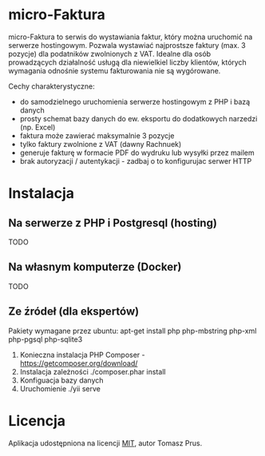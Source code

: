 # micro-Faktura

micro-Faktura to serwis do wystawiania faktur, który można uruchomić na serwerze hostingowym.
Pozwala wystawiać najprostsze faktury (max. 3 pozycje) dla podatników zwolnionych z VAT.
Idealne dla osób prowadzących działalność usługą dla niewielkiel liczby klientów,
których wymagania odnośnie systemu fakturowania nie są wygórowane.

Cechy charakterystyczne:

* do samodzielnego uruchomienia serwerze hostingowym z PHP i bazą danych
* prosty schemat bazy danych do ew. eksportu do dodatkowych narzedzi (np. Excel)
* faktura może zawierać maksymalnie 3 pozycje
* tylko faktury zwolnione z VAT (dawny Rachnuek)
* generuje fakturę w formacie PDF do wydruku lub wysyłki przez mailem
* brak autoryzacji / autentykacji - zadbaj o to konfigurujac serwer HTTP

# Instalacja

## Na serwerze z PHP i Postgresql (hosting)

TODO

## Na własnym komputerze (Docker)

TODO

## Ze źródeł (dla ekspertów)

Pakiety wymagane przez ubuntu: apt-get install php php-mbstring php-xml php-pgsql php-sqlite3

1. Konieczna instalacja PHP Composer - https://getcomposer.org/download/
2. Instalacja zależności ./composer.phar install
3. Konfiguacja bazy danych
4. Uruchomienie ./yii serve

# Licencja

Aplikacja udostępniona na licencji [MIT](https://pl.wikipedia.org/wiki/Licencja_MIT), autor Tomasz Prus.
